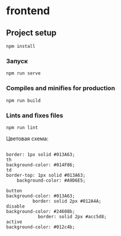 # frontend

## Project setup
```
npm install
```

### Запуск 
```
npm run serve
```

### Compiles and minifies for production
```
npm run build
```

### Lints and fixes files
```
npm run lint
```

Цветовая схема:

```

border: 1px solid #013A63;
th
background-color: #014F86;
td
border-top: 1px solid #013A63;
    background-color: #A9D6E5;

button
background-color: #013A63;
          border: solid 2px #012A4A;
disable
background-color: #24608b;
            border: solid 2px #acc5d8;
active
background-color: #012c4b;
